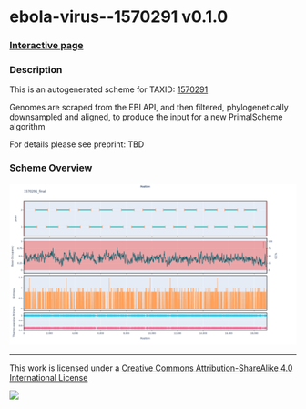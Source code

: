 # ebola-virus--1570291 v0.1.0

### [Interactive page](https://chrisgkent.github.io/schemes/ebola-virus--1570291-1000-v0.1.0)

### Description

This is an autogenerated scheme for TAXID: [1570291](https://www.ncbi.nlm.nih.gov/Taxonomy/Browser/wwwtax.cgi?mode=Info&id=1570291&lvl=3&lin=f&keep=1&srchmode=1&unlock)

Genomes are scraped from the EBI API, and then filtered, phylogenetically downsampled and aligned, to produce the input for a new PrimalScheme algorithm

For details please see preprint: TBD

### Scheme Overview

![Alt text](work/1570291_final.png '1570291_final.png')

------------------------------------------------------------------------

This work is licensed under a [Creative Commons Attribution-ShareAlike 4.0 International License](http://creativecommons.org/licenses/by-sa/4.0/) 

![](https://i.creativecommons.org/l/by-sa/4.0/88x31.png)